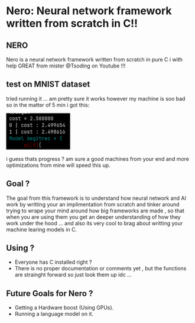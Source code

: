 # Nero: Neural network framework written from scratch in C!!
## NERO 
Nero is a neural network framework written from scratch in pure C i with help GREAT from mister @Tsoding on Youtube !!!
## test on MNIST dataset
tried running it ... am pretty sure it works however my machine is soo bad so in the matter of 5 min i got this:

![degit](resources/degit.PNG)

i guess thats progress ? am sure a good machines from your end and more optimizations from mine will speed this up.
## Goal ?
The goal from this framework is to understand how neural network and AI work by writting your an implimentation from scratch and tinker around trying to wrape your mind around how big frameworks are made , so that when you are using them you get an deeper understanding of how they work under the hood ... and also its very cool to brag about writting your machine learing models in C.
## Using ?  
- Everyone has C installed right ?
- There is no proper documentation or comments yet , but the functions are strainght forward so just look them up idc ...
## Future Goals for Nero ? 
- Getting a Hardware boost (Using GPUs).
- Running a language model on it.
